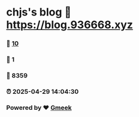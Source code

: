 # chjs's blog :link: https://blog.936668.xyz 
### :page_facing_up: [10](https://blog.936668.xyz/tag.html) 
### :speech_balloon: 1 
### :hibiscus: 8359 
### :alarm_clock: 2025-04-29 14:04:30 
### Powered by :heart: [Gmeek](https://github.com/Meekdai/Gmeek)
